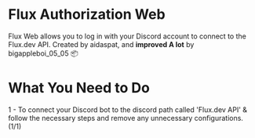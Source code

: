 
# **Flux Authorization Web**

Flux Web allows you to log in with your Discord account to connect to the Flux.dev API. Created by aidaspat, and **improved A lot** by bigappleboi_05_05 📦


# **What You Need to Do**


1 - To connect your Discord bot to the discord path called 'Flux.dev API' & follow the necessary steps and remove any unnecessary configurations. (1/1)
